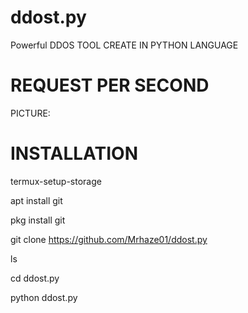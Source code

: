 # ddost.py
Powerful DDOS TOOL
CREATE IN PYTHON LANGUAGE

# REQUEST PER SECOND
PICTURE:

# INSTALLATION

termux-setup-storage

apt install git

pkg install git

git clone https://github.com/Mrhaze01/ddost.py

ls

cd ddost.py

python ddost.py
